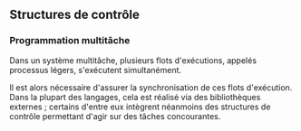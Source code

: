 ## Structures de contrôle

### Programmation multitâche

Dans un système multitâche, plusieurs flots d'exécutions, appelés processus légers, s'exécutent
simultanément.

Il est alors nécessaire d'assurer la synchronisation de ces flots d'exécution. Dans la plupart des
langages, cela est réalisé via des bibliothèques externes ; certains d'entre eux intègrent néanmoins
des structures de contrôle permettant d'agir sur des tâches concourantes.
